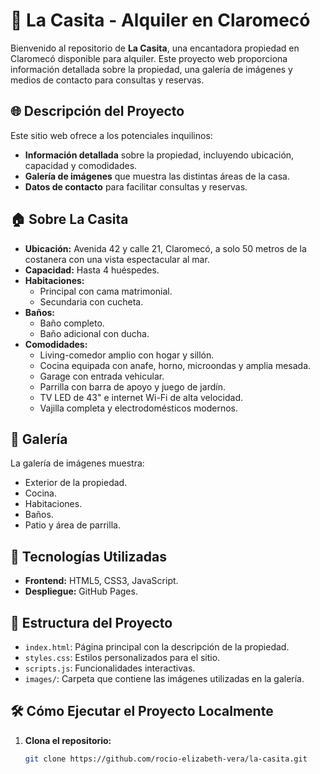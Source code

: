 # 🏡 La Casita - Alquiler en Claromecó

Bienvenido al repositorio de **La Casita**, una encantadora propiedad en Claromecó disponible para alquiler. Este proyecto web proporciona información detallada sobre la propiedad, una galería de imágenes y medios de contacto para consultas y reservas.

## 🌐 Descripción del Proyecto

Este sitio web ofrece a los potenciales inquilinos:

- **Información detallada** sobre la propiedad, incluyendo ubicación, capacidad y comodidades.
- **Galería de imágenes** que muestra las distintas áreas de la casa.
- **Datos de contacto** para facilitar consultas y reservas.

## 🏠 Sobre La Casita

- **Ubicación:** Avenida 42 y calle 21, Claromecó, a solo 50 metros de la costanera con una vista espectacular al mar.
- **Capacidad:** Hasta 4 huéspedes.
- **Habitaciones:**  
  - Principal con cama matrimonial.  
  - Secundaria con cucheta.
- **Baños:**  
  - Baño completo.  
  - Baño adicional con ducha.
- **Comodidades:**  
  - Living-comedor amplio con hogar y sillón.  
  - Cocina equipada con anafe, horno, microondas y amplia mesada.  
  - Garage con entrada vehicular.  
  - Parrilla con barra de apoyo y juego de jardín.  
  - TV LED de 43" e internet Wi-Fi de alta velocidad.  
  - Vajilla completa y electrodomésticos modernos.

## 📸 Galería

La galería de imágenes muestra:

- Exterior de la propiedad.
- Cocina.
- Habitaciones.
- Baños.
- Patio y área de parrilla.

## 🚀 Tecnologías Utilizadas

- **Frontend:** HTML5, CSS3, JavaScript.
- **Despliegue:** GitHub Pages.

## 📂 Estructura del Proyecto

- `index.html`: Página principal con la descripción de la propiedad.
- `styles.css`: Estilos personalizados para el sitio.
- `scripts.js`: Funcionalidades interactivas.
- `images/`: Carpeta que contiene las imágenes utilizadas en la galería.

## 🛠️ Cómo Ejecutar el Proyecto Localmente

1. **Clona el repositorio:**
   ```bash
   git clone https://github.com/rocio-elizabeth-vera/la-casita.git

